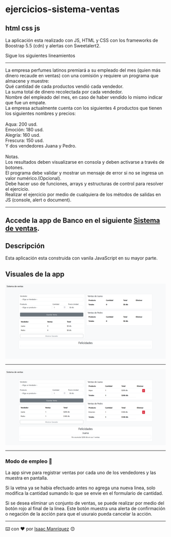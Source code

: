 # ejercicios-sistema-ventas

## html css js


La aplicación esta realizado con JS, HTML y CSS con los frameworks de Boostrap 5.5 (cdn) y alertas con Sweetalert2.

Sigue los siguientes lineamientos 

<hr/>
La empresa perfumes latinos premiará a su empleado del mes (quien más dinero recaude en ventas) con una comisión y requiere un programa que almacene y muestre:
<br/>
Qué cantidad de cada productos vendió cada vendedor.<br/>
La suma total de dinero recolectada por cada vendedor.<br/>
Nombre del empleado del mes, en caso de haber vendido lo mismo indicar que fue un empate.<br/>
La empresa actualmente cuenta con los siguientes 4 productos que tienen los siguientes nombres y precios:<br/>
<br/>
Aqua: 200 usd.<br/>
Emoción: 180 usd.<br/>
Alegría: 160 usd.<br/>
Frescura: 150 usd.<br/>
Y dos vendedores Juana y Pedro.<br/>
<br/>
Notas.<br/>
Los resultados deben visualizarse en consola y deben activarse a través de botones.<br/>
El programa debe validar y mostrar un mensaje de error si no se ingresa un valor numérico.(Opcional).<br/>
Debe hacer uso de funciones, arrays y estructuras de control para resolver el ejercicio.<br/>
Realizar el ejercicio por medio de cualquiera de los métodos de salidas en JS (console, alert o document).<br/>
<hr/>

## Accede la app de Banco en el siguiente [Sistema de ventas](https://isaacmb-alfa.github.io/ejercicios-sistema-ventas/).

## Descripción

Esta aplicación esta construida con vanila JavaScript en su mayor parte.


## Visuales de la app

<div aling="center">
    <img src="img/inicio.png" alt="inicio" width="800">
    </br>
    <hr>
    <img src="img/funcion.png" alt="inicio" width="800">
</div>

---

### Modo de empleo 🔧

La app sirve para registrar ventas por cada uno de los vendedores y las muestra en pantalla.

Si la vetna ya se habia efectuado antes no agrega una nueva linea, solo modifica la cantidad sumando lo que se envie en el formulario de cantidad.

Si se desea eliminar un conjunto de ventas, se puede realizar por medio del botón rojo al final de la linea. Este botón muestra una alerta de confirmación o negación de la acción para que el usuraio pueda cancelar la acción.


---

⌨️ con ❤️ por [Isaac Manríquez](https://github.com/isaacmb-alfa) 😊
